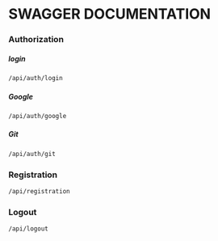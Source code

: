 # SWAGGER DOCUMENTATION

### Authorization

##### login
```sh
/api/auth/login
```
##### Google
```sh
/api/auth/google
```

##### Git
```sh
/api/auth/git
```

### Registration
```sh
/api/registration
```
### Logout
```sh
/api/logout
```
